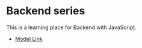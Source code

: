 # Backend series

This is a learning place for Backend with JavaScript.

- [Model Link](https://app.eraser.io/workspace/YtPqZ1VogxGy1jzIDkzj)